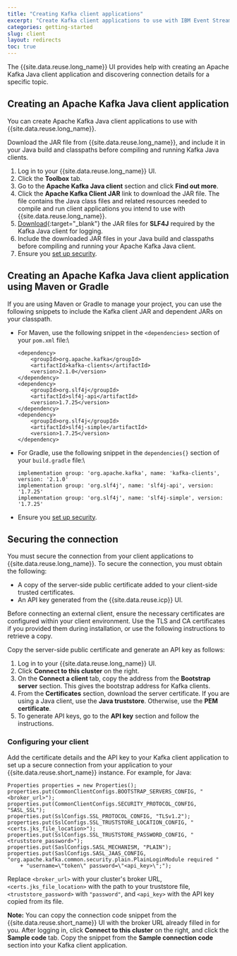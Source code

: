 ```yaml
---
title: "Creating Kafka client applications"
excerpt: "Create Kafka client applications to use with IBM Event Streams."
categories: getting-started
slug: client
layout: redirects
toc: true
---
```


The {{site.data.reuse.long_name}} UI provides help with creating an Apache Kafka Java client application and discovering connection details for a specific topic.

## Creating an Apache Kafka Java client application

You can create Apache Kafka Java client applications to use with {{site.data.reuse.long_name}}.

Download the JAR file from {{site.data.reuse.long_name}}, and include it in your Java build and classpaths before compiling and running Kafka Java clients.

1. Log in to your {{site.data.reuse.long_name}} UI.
2. Click the **Toolbox** tab.
3. Go to the **Apache Kafka Java client** section and click **Find out more**.
4. Click the **Apache Kafka Client JAR** link to download the JAR file. The file contains the Java class files and related resources needed to compile and run client applications you intend to use with {{site.data.reuse.long_name}}.
5. [Download](https://www.slf4j.org/download.html){:target="_blank"} the JAR files for **SLF4J** required by the Kafka Java client for logging.
6. Include the downloaded JAR files in your Java build and classpaths before compiling and running your Apache Kafka Java client.
7. Ensure you [set up security](#securing-the-connection).

## Creating an Apache Kafka Java client application using Maven or Gradle

If you are using Maven or Gradle to manage your project, you can use the following snippets to include the Kafka client JAR and dependent JARs on your classpath.

* For Maven, use the following snippet in the `<dependencies>` section of your `pom.xml` file:\\
   ```
   <dependency>
       <groupId>org.apache.kafka</groupId>
       <artifactId>kafka-clients</artifactId>
       <version>2.1.0</version>
   </dependency>
   <dependency>
       <groupId>org.slf4j</groupId>
       <artifactId>slf4j-api</artifactId>
       <version>1.7.25</version>
   </dependency>
   <dependency>
       <groupId>org.slf4j</groupId>
       <artifactId>slf4j-simple</artifactId>
       <version>1.7.25</version>
   </dependency>
   ```
* For Gradle, use the following snippet in the `dependencies{}` section of your `build.gradle` file:\\
   ```
   implementation group: 'org.apache.kafka', name: 'kafka-clients', version: '2.1.0'
   implementation group: 'org.slf4j', name: 'slf4j-api', version: '1.7.25'
   implementation group: 'org.slf4j', name: 'slf4j-simple', version: '1.7.25'
   ```
* Ensure you [set up security](#securing-the-connection).


## Securing the connection

You must secure the connection from your client applications to {{site.data.reuse.long_name}}. To secure the connection, you must obtain the following:

- A copy of the server-side public certificate added to your client-side trusted certificates.
- An API key generated from the {{site.data.reuse.icp}} UI.

Before connecting an external client, ensure the necessary certificates are configured within your client environment. Use the TLS and CA certificates if you provided them during installation, or use the following instructions to retrieve a copy.

Copy the server-side public certificate and generate an API key as follows:
1. Log in to your {{site.data.reuse.long_name}} UI.
2. Click **Connect to this cluster** on the right.
3. On the **Connect a client** tab, copy the address from the **Bootstrap server** section. This gives the bootstrap address for Kafka clients.
4. From the **Certificates** section, download the server certificate. If you are using a Java client, use the **Java truststore**. Otherwise, use the **PEM certificate**.
5. To generate API keys, go to the **API key** section and follow the instructions.

### Configuring your client

Add the certificate details and the API key to your Kafka client application to set up a secure connection from your application to your {{site.data.reuse.short_name}} instance. For example, for Java:

```
Properties properties = new Properties();
properties.put(CommonClientConfigs.BOOTSTRAP_SERVERS_CONFIG, "<broker_url>");
properties.put(CommonClientConfigs.SECURITY_PROTOCOL_CONFIG, "SASL_SSL");
properties.put(SslConfigs.SSL_PROTOCOL_CONFIG, "TLSv1.2");
properties.put(SslConfigs.SSL_TRUSTSTORE_LOCATION_CONFIG, "<certs.jks_file_location>");
properties.put(SslConfigs.SSL_TRUSTSTORE_PASSWORD_CONFIG, "<truststore_password>");
properties.put(SaslConfigs.SASL_MECHANISM, "PLAIN");
properties.put(SaslConfigs.SASL_JAAS_CONFIG, "org.apache.kafka.common.security.plain.PlainLoginModule required "
    + "username=\"token\" password=\"<api_key>\";");
```


Replace `<broker_url>` with your cluster's broker URL, `<certs.jks_file_location>` with the path to your truststore file, `<truststore_password>` with `"password"`, and `<api_key>` with the API key copied from its file.

**Note:** You can copy the connection code snippet from the {{site.data.reuse.short_name}} UI with the broker URL already filled in for you. After logging in, click **Connect to this cluster** on the right, and click the **Sample code** tab. Copy the snippet from the **Sample connection code** section into your Kafka client application.
